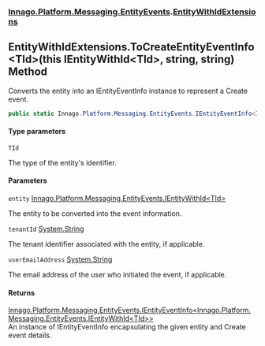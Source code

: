 ### [Innago\.Platform\.Messaging\.EntityEvents](../index.md 'Innago\.Platform\.Messaging\.EntityEvents').[EntityWithIdExtensions](index.md 'Innago\.Platform\.Messaging\.EntityEvents\.EntityWithIdExtensions')

## EntityWithIdExtensions\.ToCreateEntityEventInfo\<TId\>\(this IEntityWithId\<TId\>, string, string\) Method

Converts the entity into an IEntityEventInfo instance to represent a Create event\.

```csharp
public static Innago.Platform.Messaging.EntityEvents.IEntityEventInfo<Innago.Platform.Messaging.EntityEvents.IEntityWithId<TId>> ToCreateEntityEventInfo<TId>(this Innago.Platform.Messaging.EntityEvents.IEntityWithId<TId> entity, string? tenantId=null, string? userEmailAddress=null);
```
#### Type parameters

<a name='Innago.Platform.Messaging.EntityEvents.EntityWithIdExtensions.ToCreateEntityEventInfo_TId_(thisInnago.Platform.Messaging.EntityEvents.IEntityWithId_TId_,string,string).TId'></a>

`TId`

The type of the entity's identifier\.
#### Parameters

<a name='Innago.Platform.Messaging.EntityEvents.EntityWithIdExtensions.ToCreateEntityEventInfo_TId_(thisInnago.Platform.Messaging.EntityEvents.IEntityWithId_TId_,string,string).entity'></a>

`entity` [Innago\.Platform\.Messaging\.EntityEvents\.IEntityWithId&lt;](https://learn.microsoft.com/en-us/dotnet/api/innago.platform.messaging.entityevents.ientitywithid-1 'Innago\.Platform\.Messaging\.EntityEvents\.IEntityWithId\`1')[TId](ToCreateEntityEventInfo_TId_(thisIEntityWithId_TId_,string,string).md#Innago.Platform.Messaging.EntityEvents.EntityWithIdExtensions.ToCreateEntityEventInfo_TId_(thisInnago.Platform.Messaging.EntityEvents.IEntityWithId_TId_,string,string).TId 'Innago\.Platform\.Messaging\.EntityEvents\.EntityWithIdExtensions\.ToCreateEntityEventInfo\<TId\>\(this Innago\.Platform\.Messaging\.EntityEvents\.IEntityWithId\<TId\>, string, string\)\.TId')[&gt;](https://learn.microsoft.com/en-us/dotnet/api/innago.platform.messaging.entityevents.ientitywithid-1 'Innago\.Platform\.Messaging\.EntityEvents\.IEntityWithId\`1')

The entity to be converted into the event information\.

<a name='Innago.Platform.Messaging.EntityEvents.EntityWithIdExtensions.ToCreateEntityEventInfo_TId_(thisInnago.Platform.Messaging.EntityEvents.IEntityWithId_TId_,string,string).tenantId'></a>

`tenantId` [System\.String](https://learn.microsoft.com/en-us/dotnet/api/system.string 'System\.String')

The tenant identifier associated with the entity, if applicable\.

<a name='Innago.Platform.Messaging.EntityEvents.EntityWithIdExtensions.ToCreateEntityEventInfo_TId_(thisInnago.Platform.Messaging.EntityEvents.IEntityWithId_TId_,string,string).userEmailAddress'></a>

`userEmailAddress` [System\.String](https://learn.microsoft.com/en-us/dotnet/api/system.string 'System\.String')

The email address of the user who initiated the event, if applicable\.

#### Returns
[Innago\.Platform\.Messaging\.EntityEvents\.IEntityEventInfo&lt;](https://learn.microsoft.com/en-us/dotnet/api/innago.platform.messaging.entityevents.ientityeventinfo-1 'Innago\.Platform\.Messaging\.EntityEvents\.IEntityEventInfo\`1')[Innago\.Platform\.Messaging\.EntityEvents\.IEntityWithId&lt;](https://learn.microsoft.com/en-us/dotnet/api/innago.platform.messaging.entityevents.ientitywithid-1 'Innago\.Platform\.Messaging\.EntityEvents\.IEntityWithId\`1')[TId](ToCreateEntityEventInfo_TId_(thisIEntityWithId_TId_,string,string).md#Innago.Platform.Messaging.EntityEvents.EntityWithIdExtensions.ToCreateEntityEventInfo_TId_(thisInnago.Platform.Messaging.EntityEvents.IEntityWithId_TId_,string,string).TId 'Innago\.Platform\.Messaging\.EntityEvents\.EntityWithIdExtensions\.ToCreateEntityEventInfo\<TId\>\(this Innago\.Platform\.Messaging\.EntityEvents\.IEntityWithId\<TId\>, string, string\)\.TId')[&gt;](https://learn.microsoft.com/en-us/dotnet/api/innago.platform.messaging.entityevents.ientitywithid-1 'Innago\.Platform\.Messaging\.EntityEvents\.IEntityWithId\`1')[&gt;](https://learn.microsoft.com/en-us/dotnet/api/innago.platform.messaging.entityevents.ientityeventinfo-1 'Innago\.Platform\.Messaging\.EntityEvents\.IEntityEventInfo\`1')  
An instance of IEntityEventInfo encapsulating the given entity and Create event details\.